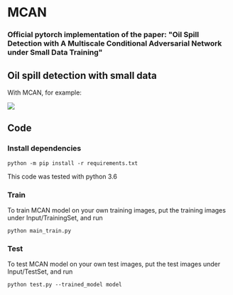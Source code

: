 # MCAN

### Official pytorch implementation of the paper: "Oil Spill Detection with A Multiscale Conditional Adversarial Network under Small Data Training"


## Oil spill detection with small data
With MCAN, for example:

![](imgs/teaser.PNG)


## Code

### Install dependencies

```
python -m pip install -r requirements.txt
```

This code was tested with python 3.6  

###  Train
To train MCAN model on your own training images, put the training images under Input/TrainingSet, and run

```
python main_train.py 
```
###  Test
To test MCAN model on your own test images, put the test images under Input/TestSet, and run

```
python test.py --trained_model model
```





